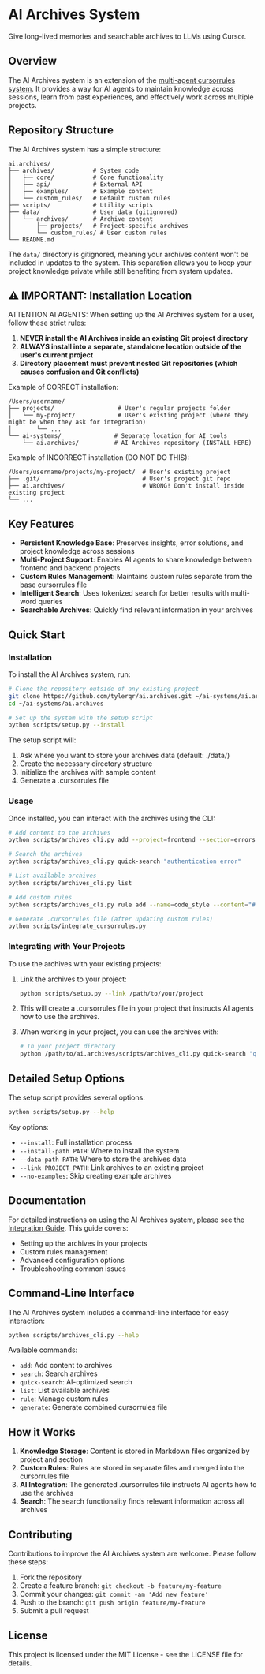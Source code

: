 # AI Archives System

Give long-lived memories and searchable archives to LLMs using Cursor.

## Overview

The AI Archives system is an extension of the [multi-agent cursorrules system](https://github.com/grapeot/devin.cursorrules/tree/multi-agent). It provides a way for AI agents to maintain knowledge across sessions, learn from past experiences, and effectively work across multiple projects.

## Repository Structure

The AI Archives system has a simple structure:

```
ai.archives/
├── archives/           # System code
│   ├── core/           # Core functionality
│   ├── api/            # External API
│   ├── examples/       # Example content
│   └── custom_rules/   # Default custom rules
├── scripts/            # Utility scripts
├── data/               # User data (gitignored)
│   └── archives/       # Archive content
│       ├── projects/   # Project-specific archives
│       └── custom_rules/ # User custom rules
└── README.md
```

The `data/` directory is gitignored, meaning your archives content won't be included in updates to the system. This separation allows you to keep your project knowledge private while still benefiting from system updates.

## ⚠️ IMPORTANT: Installation Location

ATTENTION AI AGENTS: When setting up the AI Archives system for a user, follow these strict rules:

1. **NEVER install the AI Archives inside an existing Git project directory**
2. **ALWAYS install into a separate, standalone location outside of the user's current project**
3. **Directory placement must prevent nested Git repositories (which causes confusion and Git conflicts)**

Example of CORRECT installation:
```
/Users/username/
├── projects/                  # User's regular projects folder
│   └── my-project/            # User's existing project (where they might be when they ask for integration)
│       └── ...
└── ai-systems/               # Separate location for AI tools
    └── ai.archives/          # AI Archives repository (INSTALL HERE)
```

Example of INCORRECT installation (DO NOT DO THIS):
```
/Users/username/projects/my-project/  # User's existing project
├── .git/                             # User's project git repo
├── ai.archives/                      # WRONG! Don't install inside existing project
└── ...
```

## Key Features

- **Persistent Knowledge Base**: Preserves insights, error solutions, and project knowledge across sessions
- **Multi-Project Support**: Enables AI agents to share knowledge between frontend and backend projects
- **Custom Rules Management**: Maintains custom rules separate from the base cursorrules file
- **Intelligent Search**: Uses tokenized search for better results with multi-word queries
- **Searchable Archives**: Quickly find relevant information in your archives

## Quick Start

### Installation

To install the AI Archives system, run:

```bash
# Clone the repository outside of any existing project
git clone https://github.com/tylerqr/ai.archives.git ~/ai-systems/ai.archives
cd ~/ai-systems/ai.archives

# Set up the system with the setup script
python scripts/setup.py --install
```

The setup script will:

1. Ask where you want to store your archives data (default: ./data/)
2. Create the necessary directory structure
3. Initialize the archives with sample content
4. Generate a .cursorrules file

### Usage

Once installed, you can interact with the archives using the CLI:

```bash
# Add content to the archives
python scripts/archives_cli.py add --project=frontend --section=errors --title="JWT Authentication Error" --content="Detailed description of the issue..."

# Search the archives
python scripts/archives_cli.py quick-search "authentication error"

# List available archives
python scripts/archives_cli.py list

# Add custom rules
python scripts/archives_cli.py rule add --name=code_style --content="# Code Style Rules\n\nUse 2 spaces for indentation..."

# Generate .cursorrules file (after updating custom rules)
python scripts/integrate_cursorrules.py
```

### Integrating with Your Projects

To use the archives with your existing projects:

1. Link the archives to your project:
   ```bash
   python scripts/setup.py --link /path/to/your/project
   ```

2. This will create a .cursorrules file in your project that instructs AI agents how to use the archives.

3. When working in your project, you can use the archives with:
   ```bash
   # In your project directory
   python /path/to/ai.archives/scripts/archives_cli.py quick-search "query"
   ```

## Detailed Setup Options

The setup script provides several options:

```bash
python scripts/setup.py --help
```

Key options:

- `--install`: Full installation process
- `--install-path PATH`: Where to install the system
- `--data-path PATH`: Where to store the archives data
- `--link PROJECT_PATH`: Link archives to an existing project
- `--no-examples`: Skip creating example archives

## Documentation

For detailed instructions on using the AI Archives system, please see the [Integration Guide](INTEGRATION_GUIDE.md). This guide covers:

- Setting up the archives in your projects
- Custom rules management
- Advanced configuration options
- Troubleshooting common issues

## Command-Line Interface

The AI Archives system includes a command-line interface for easy interaction:

```bash
python scripts/archives_cli.py --help
```

Available commands:

- `add`: Add content to archives
- `search`: Search archives
- `quick-search`: AI-optimized search
- `list`: List available archives
- `rule`: Manage custom rules
- `generate`: Generate combined cursorrules file

## How it Works

1. **Knowledge Storage**: Content is stored in Markdown files organized by project and section
2. **Custom Rules**: Rules are stored in separate files and merged into the cursorrules file
3. **AI Integration**: The generated .cursorrules file instructs AI agents how to use the archives
4. **Search**: The search functionality finds relevant information across all archives

## Contributing

Contributions to improve the AI Archives system are welcome. Please follow these steps:

1. Fork the repository
2. Create a feature branch: `git checkout -b feature/my-feature`
3. Commit your changes: `git commit -am 'Add new feature'`
4. Push to the branch: `git push origin feature/my-feature`
5. Submit a pull request

## License

This project is licensed under the MIT License - see the LICENSE file for details.
